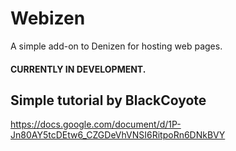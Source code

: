 # Webizen

A simple add-on to Denizen for hosting web pages.

#### CURRENTLY IN DEVELOPMENT.

## Simple tutorial by BlackCoyote

https://docs.google.com/document/d/1P-Jn80AY5tcDEtw6_CZGDeVhVNSI6RitpoRn6DNkBVY
